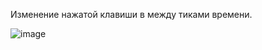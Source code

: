 Изменение нажатой клавиши в между тиками времени.

![image](https://github.com/ForKill/ChangingKeyInTick/assets/59317327/f126cacf-50c5-4ece-abbe-e0c73fea1b03)

